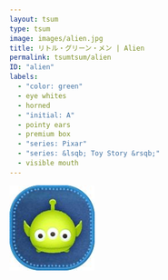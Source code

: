 ```yaml
---
layout: tsum
type: tsum
image: images/alien.jpg
title: リトル・グリーン・メン | Alien
permalink: tsumtsum/alien
ID: "alien"
labels:
  - "color: green"
  - eye whites
  - horned
  - "initial: A"
  - pointy ears
  - premium box
  - "series: Pixar"
  - "series: &lsqb; Toy Story &rsqb;"
  - visible mouth
---
```

<img class="ui image" src="../images/alien.jpg">
